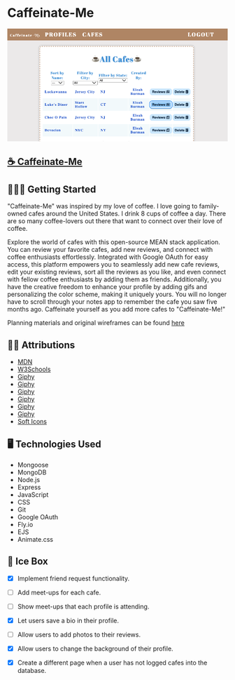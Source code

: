 # Caffeinate-Me

![Caffeinate-Me Screenshot](./public/images/caffeinate.png)

## [☕ Caffeinate-Me](https://caffeinate-me.fly.dev)

## 🏃🏻‍♀️ Getting Started
"Caffeinate-Me" was inspired by my love of coffee.  I love going to family-owned cafes around the United States.  I drink 8 cups of coffee a day. There are so many coffee-lovers out there that want to connect over their love of coffee.

Explore the world of cafes with this open-source MEAN stack application. You can review your favorite cafes, add new reviews, and connect with coffee enthusiasts effortlessly.  Integrated with Google OAuth for easy access, this platform empowers you to seamlessly add new cafe reviews, edit your existing reviews, sort all the reviews as you like, and even connect with fellow coffee enthusiasts by adding them as friends. Additionally, you have the creative freedom to enhance your profile by adding gifs and personalizing the color scheme, making it uniquely yours. You will no longer have to scroll through your notes app to remember the cafe you saw five months ago.  Caffeinate yourself as you add more cafes to "Caffeinate-Me!"

Planning materials and original wireframes can be found [here](https://trello.com/b/M4Np6xbo/caffeinate-me)

## ✍🏻 Attributions

* [MDN](https://www.w3schools.com/)
* [W3Schools](https://www.w3schools.com/)
* [Giphy](https://giphy.com/gifs/hoppip-coffee-time-adventure-687qS11pXwjCM)
* [Giphy](https://giphy.com/gifs/coffee-the-devil-wears-prada-miranda-priestly-xUOrwpPFzqDh48XEek)
* [Giphy](https://giphy.com/gifs/oZEBLugoTthxS)
* [Giphy](https://giphy.com/gifs/originals-retro-l46Cbqvg6gxGvh2PS)
* [Giphy](https://giphy.com/gifs/coffee-monday-3D1v8iexqiPbq)
* [Giphy](https://giphy.com/gifs/season-15-the-simpsons-15x22-3orif4JrJbG1J4X9Ze)
* [Soft Icons](https://www.softicons.com/toolbar-icons/32x32-free-design-icons-by-aha-soft/coffee-icon)

## 🖥️ Technologies Used
* Mongoose
* MongoDB
* Node.js
* Express
* JavaScript
* CSS
* Git
* Google OAuth
* Fly.io
* EJS
* Animate.css

## 🧊 Ice Box
- [x] Implement friend request functionality.
- [ ] Add meet-ups for each cafe.
- [ ] Show meet-ups that each profile is attending.
- [x] Let users save a bio in their profile.
- [ ] Allow users to add photos to their reviews.
- [x] Allow users to change the background of their profile.
- [x] Create a different page when a user has not logged cafes into the database.


